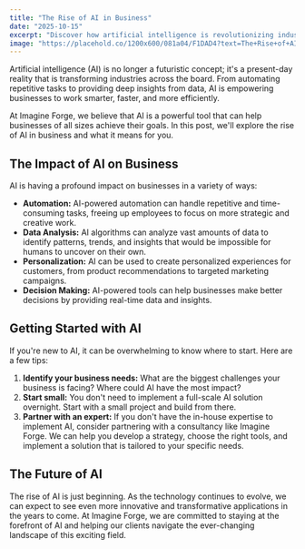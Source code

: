 ```yaml
---
title: "The Rise of AI in Business"
date: "2025-10-15"
excerpt: "Discover how artificial intelligence is revolutionizing industries and what it means for your business."
image: "https://placehold.co/1200x600/081a04/F1DAD4?text=The+Rise+of+AI+in+Business&font=raleway"
---
```


Artificial intelligence (AI) is no longer a futuristic concept; it's a present-day reality that is transforming industries across the board. From automating repetitive tasks to providing deep insights from data, AI is empowering businesses to work smarter, faster, and more efficiently.

At Imagine Forge, we believe that AI is a powerful tool that can help businesses of all sizes achieve their goals. In this post, we'll explore the rise of AI in business and what it means for you.

## The Impact of AI on Business

AI is having a profound impact on businesses in a variety of ways:

*   **Automation:** AI-powered automation can handle repetitive and time-consuming tasks, freeing up employees to focus on more strategic and creative work.
*   **Data Analysis:** AI algorithms can analyze vast amounts of data to identify patterns, trends, and insights that would be impossible for humans to uncover on their own.
*   **Personalization:** AI can be used to create personalized experiences for customers, from product recommendations to targeted marketing campaigns.
*   **Decision Making:** AI-powered tools can help businesses make better decisions by providing real-time data and insights.

## Getting Started with AI

If you're new to AI, it can be overwhelming to know where to start. Here are a few tips:

1.  **Identify your business needs:** What are the biggest challenges your business is facing? Where could AI have the most impact?
2.  **Start small:** You don't need to implement a full-scale AI solution overnight. Start with a small project and build from there.
3.  **Partner with an expert:** If you don't have the in-house expertise to implement AI, consider partnering with a consultancy like Imagine Forge. We can help you develop a strategy, choose the right tools, and implement a solution that is tailored to your specific needs.

## The Future of AI

The rise of AI is just beginning. As the technology continues to evolve, we can expect to see even more innovative and transformative applications in the years to come. At Imagine Forge, we are committed to staying at the forefront of AI and helping our clients navigate the ever-changing landscape of this exciting field.
